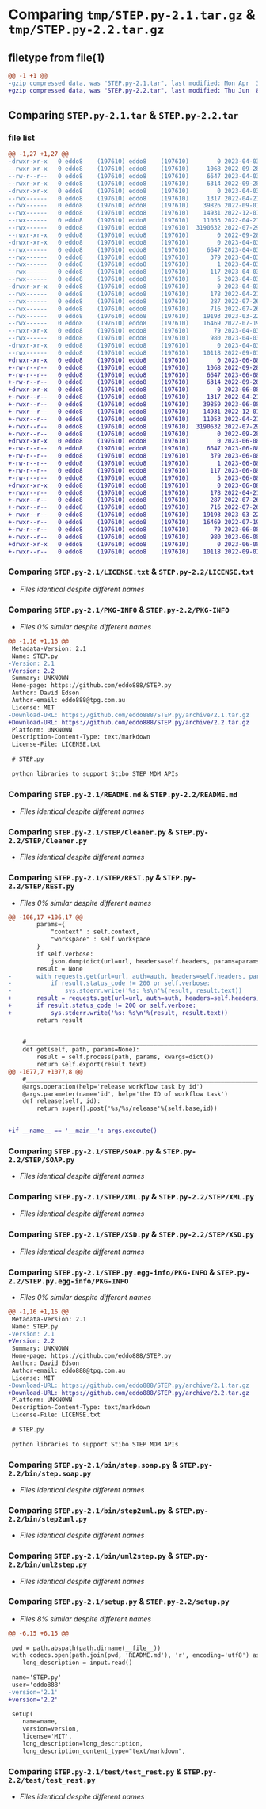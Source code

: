 # Comparing `tmp/STEP.py-2.1.tar.gz` & `tmp/STEP.py-2.2.tar.gz`

## filetype from file(1)

```diff
@@ -1 +1 @@
-gzip compressed data, was "STEP.py-2.1.tar", last modified: Mon Apr  3 06:58:06 2023, max compression
+gzip compressed data, was "STEP.py-2.2.tar", last modified: Thu Jun  8 04:05:32 2023, max compression
```

## Comparing `STEP.py-2.1.tar` & `STEP.py-2.2.tar`

### file list

```diff
@@ -1,27 +1,27 @@
-drwxr-xr-x   0 eddo8    (197610) eddo8    (197610)        0 2023-04-03 06:58:06.165956 STEP.py-2.1/
--rwxr-xr-x   0 eddo8    (197610) eddo8    (197610)     1068 2022-09-28 02:37:16.000000 STEP.py-2.1/LICENSE.txt
--rw-r--r--   0 eddo8    (197610) eddo8    (197610)     6647 2023-04-03 06:58:06.166956 STEP.py-2.1/PKG-INFO
--rwxr-xr-x   0 eddo8    (197610) eddo8    (197610)     6314 2022-09-28 02:37:16.000000 STEP.py-2.1/README.md
-drwxr-xr-x   0 eddo8    (197610) eddo8    (197610)        0 2023-04-03 06:58:06.147956 STEP.py-2.1/STEP/
--rwx------   0 eddo8    (197610) eddo8    (197610)     1317 2022-04-21 05:05:19.000000 STEP.py-2.1/STEP/Cleaner.py
--rwx------   0 eddo8    (197610) eddo8    (197610)    39826 2022-09-01 05:12:34.000000 STEP.py-2.1/STEP/REST.py
--rwx------   0 eddo8    (197610) eddo8    (197610)    14931 2022-12-01 04:21:29.000000 STEP.py-2.1/STEP/SOAP.py
--rwx------   0 eddo8    (197610) eddo8    (197610)    11053 2022-04-21 05:05:19.000000 STEP.py-2.1/STEP/XML.py
--rwx------   0 eddo8    (197610) eddo8    (197610)  3190632 2022-07-29 00:09:13.000000 STEP.py-2.1/STEP/XSD.py
--rwxr-xr-x   0 eddo8    (197610) eddo8    (197610)        0 2022-09-28 02:37:16.000000 STEP.py-2.1/STEP/__init__.py
-drwxr-xr-x   0 eddo8    (197610) eddo8    (197610)        0 2023-04-03 06:58:06.155958 STEP.py-2.1/STEP.py.egg-info/
--rwx------   0 eddo8    (197610) eddo8    (197610)     6647 2023-04-03 06:58:06.000000 STEP.py-2.1/STEP.py.egg-info/PKG-INFO
--rwx------   0 eddo8    (197610) eddo8    (197610)      379 2023-04-03 06:58:06.000000 STEP.py-2.1/STEP.py.egg-info/SOURCES.txt
--rwx------   0 eddo8    (197610) eddo8    (197610)        1 2023-04-03 06:58:06.000000 STEP.py-2.1/STEP.py.egg-info/dependency_links.txt
--rwx------   0 eddo8    (197610) eddo8    (197610)      117 2023-04-03 06:58:06.000000 STEP.py-2.1/STEP.py.egg-info/requires.txt
--rwx------   0 eddo8    (197610) eddo8    (197610)        5 2023-04-03 06:58:06.000000 STEP.py-2.1/STEP.py.egg-info/top_level.txt
-drwxr-xr-x   0 eddo8    (197610) eddo8    (197610)        0 2023-04-03 06:58:06.162958 STEP.py-2.1/bin/
--rwx------   0 eddo8    (197610) eddo8    (197610)      178 2022-04-21 05:05:19.000000 STEP.py-2.1/bin/excel2step.py
--rwx------   0 eddo8    (197610) eddo8    (197610)      287 2022-07-26 22:14:49.000000 STEP.py-2.1/bin/step.rest.py
--rwx------   0 eddo8    (197610) eddo8    (197610)      716 2022-07-26 22:16:51.000000 STEP.py-2.1/bin/step.soap.py
--rwx------   0 eddo8    (197610) eddo8    (197610)    19193 2023-03-22 04:38:13.000000 STEP.py-2.1/bin/step2uml.py
--rwx------   0 eddo8    (197610) eddo8    (197610)    16469 2022-07-19 06:08:05.000000 STEP.py-2.1/bin/uml2step.py
--rwxr-xr-x   0 eddo8    (197610) eddo8    (197610)       79 2023-04-03 06:58:06.166956 STEP.py-2.1/setup.cfg
--rwx------   0 eddo8    (197610) eddo8    (197610)      980 2023-04-03 06:57:48.000000 STEP.py-2.1/setup.py
-drwxr-xr-x   0 eddo8    (197610) eddo8    (197610)        0 2023-04-03 06:58:06.164956 STEP.py-2.1/test/
--rwx------   0 eddo8    (197610) eddo8    (197610)    10118 2022-09-01 05:43:58.000000 STEP.py-2.1/test/test_rest.py
+drwxr-xr-x   0 eddo8    (197610) eddo8    (197610)        0 2023-06-08 04:05:32.420467 STEP.py-2.2/
+-rw-r--r--   0 eddo8    (197610) eddo8    (197610)     1068 2022-09-28 02:37:16.000000 STEP.py-2.2/LICENSE.txt
+-rw-r--r--   0 eddo8    (197610) eddo8    (197610)     6647 2023-06-08 04:05:32.420467 STEP.py-2.2/PKG-INFO
+-rw-r--r--   0 eddo8    (197610) eddo8    (197610)     6314 2022-09-28 02:37:16.000000 STEP.py-2.2/README.md
+drwxr-xr-x   0 eddo8    (197610) eddo8    (197610)        0 2023-06-08 04:05:32.404467 STEP.py-2.2/STEP/
+-rwxr--r--   0 eddo8    (197610) eddo8    (197610)     1317 2022-04-21 05:05:19.000000 STEP.py-2.2/STEP/Cleaner.py
+-rwxr--r--   0 eddo8    (197610) eddo8    (197610)    39859 2023-06-08 04:00:09.000000 STEP.py-2.2/STEP/REST.py
+-rwxr--r--   0 eddo8    (197610) eddo8    (197610)    14931 2022-12-01 04:21:29.000000 STEP.py-2.2/STEP/SOAP.py
+-rwxr--r--   0 eddo8    (197610) eddo8    (197610)    11053 2022-04-21 05:05:19.000000 STEP.py-2.2/STEP/XML.py
+-rwxr--r--   0 eddo8    (197610) eddo8    (197610)  3190632 2022-07-29 00:09:13.000000 STEP.py-2.2/STEP/XSD.py
+-rwxr--r--   0 eddo8    (197610) eddo8    (197610)        0 2022-09-28 02:37:16.000000 STEP.py-2.2/STEP/__init__.py
+drwxr-xr-x   0 eddo8    (197610) eddo8    (197610)        0 2023-06-08 04:05:32.411468 STEP.py-2.2/STEP.py.egg-info/
+-rw-r--r--   0 eddo8    (197610) eddo8    (197610)     6647 2023-06-08 04:05:32.000000 STEP.py-2.2/STEP.py.egg-info/PKG-INFO
+-rw-r--r--   0 eddo8    (197610) eddo8    (197610)      379 2023-06-08 04:05:32.000000 STEP.py-2.2/STEP.py.egg-info/SOURCES.txt
+-rw-r--r--   0 eddo8    (197610) eddo8    (197610)        1 2023-06-08 04:05:32.000000 STEP.py-2.2/STEP.py.egg-info/dependency_links.txt
+-rw-r--r--   0 eddo8    (197610) eddo8    (197610)      117 2023-06-08 04:05:32.000000 STEP.py-2.2/STEP.py.egg-info/requires.txt
+-rw-r--r--   0 eddo8    (197610) eddo8    (197610)        5 2023-06-08 04:05:32.000000 STEP.py-2.2/STEP.py.egg-info/top_level.txt
+drwxr-xr-x   0 eddo8    (197610) eddo8    (197610)        0 2023-06-08 04:05:32.417466 STEP.py-2.2/bin/
+-rwxr--r--   0 eddo8    (197610) eddo8    (197610)      178 2022-04-21 05:05:19.000000 STEP.py-2.2/bin/excel2step.py
+-rwxr--r--   0 eddo8    (197610) eddo8    (197610)      287 2022-07-26 22:14:49.000000 STEP.py-2.2/bin/step.rest.py
+-rwxr--r--   0 eddo8    (197610) eddo8    (197610)      716 2022-07-26 22:16:51.000000 STEP.py-2.2/bin/step.soap.py
+-rwxr--r--   0 eddo8    (197610) eddo8    (197610)    19193 2023-03-22 04:38:13.000000 STEP.py-2.2/bin/step2uml.py
+-rwxr--r--   0 eddo8    (197610) eddo8    (197610)    16469 2022-07-19 06:08:05.000000 STEP.py-2.2/bin/uml2step.py
+-rw-r--r--   0 eddo8    (197610) eddo8    (197610)       79 2023-06-08 04:05:32.421466 STEP.py-2.2/setup.cfg
+-rwxr--r--   0 eddo8    (197610) eddo8    (197610)      980 2023-06-08 03:57:40.000000 STEP.py-2.2/setup.py
+drwxr-xr-x   0 eddo8    (197610) eddo8    (197610)        0 2023-06-08 04:05:32.419468 STEP.py-2.2/test/
+-rwxr--r--   0 eddo8    (197610) eddo8    (197610)    10118 2022-09-01 05:43:58.000000 STEP.py-2.2/test/test_rest.py
```

### Comparing `STEP.py-2.1/LICENSE.txt` & `STEP.py-2.2/LICENSE.txt`

 * *Files identical despite different names*

### Comparing `STEP.py-2.1/PKG-INFO` & `STEP.py-2.2/PKG-INFO`

 * *Files 0% similar despite different names*

```diff
@@ -1,16 +1,16 @@
 Metadata-Version: 2.1
 Name: STEP.py
-Version: 2.1
+Version: 2.2
 Summary: UNKNOWN
 Home-page: https://github.com/eddo888/STEP.py
 Author: David Edson
 Author-email: eddo888@tpg.com.au
 License: MIT
-Download-URL: https://github.com/eddo888/STEP.py/archive/2.1.tar.gz
+Download-URL: https://github.com/eddo888/STEP.py/archive/2.2.tar.gz
 Platform: UNKNOWN
 Description-Content-Type: text/markdown
 License-File: LICENSE.txt
 
 # STEP.py
 
 python libraries to support Stibo STEP MDM APIs
```

### Comparing `STEP.py-2.1/README.md` & `STEP.py-2.2/README.md`

 * *Files identical despite different names*

### Comparing `STEP.py-2.1/STEP/Cleaner.py` & `STEP.py-2.2/STEP/Cleaner.py`

 * *Files identical despite different names*

### Comparing `STEP.py-2.1/STEP/REST.py` & `STEP.py-2.2/STEP/REST.py`

 * *Files 0% similar despite different names*

```diff
@@ -106,17 +106,17 @@
 		params={
 			"context" : self.context,
 			"workspace" : self.workspace
 		}
 		if self.verbose:
 			json.dump(dict(url=url, headers=self.headers, params=params), sys.stderr, indent=4)
 		result = None
-		with requests.get(url=url, auth=auth, headers=self.headers, params=params, **kwargs) as result:
-			if result.status_code != 200 or self.verbose:
-				sys.stderr.write('%s: %s\n'%(result, result.text))
+		result = requests.get(url=url, auth=auth, headers=self.headers, params=params, **kwargs)
+		if result.status_code != 200 or self.verbose:
+			sys.stderr.write('%s: %s\n'%(result, result.text))
 		return result
 
 	
 	#________________________________________________________________________________________________
 	def get(self, path, params=None):
 		result = self.process(path, params, kwargs=dict())
 		return self.export(result.text)
@@ -1077,7 +1077,8 @@
 	#________________________________________________________________________________________________
 	@args.operation(help='release workflow task by id')
 	@args.parameter(name='id', help='the ID of workflow task')
 	def release(self, id):
 		return super().post('%s/%s/release'%(self.base,id))
 		
 	
+if __name__ == '__main__': args.execute()
```

### Comparing `STEP.py-2.1/STEP/SOAP.py` & `STEP.py-2.2/STEP/SOAP.py`

 * *Files identical despite different names*

### Comparing `STEP.py-2.1/STEP/XML.py` & `STEP.py-2.2/STEP/XML.py`

 * *Files identical despite different names*

### Comparing `STEP.py-2.1/STEP/XSD.py` & `STEP.py-2.2/STEP/XSD.py`

 * *Files identical despite different names*

### Comparing `STEP.py-2.1/STEP.py.egg-info/PKG-INFO` & `STEP.py-2.2/STEP.py.egg-info/PKG-INFO`

 * *Files 0% similar despite different names*

```diff
@@ -1,16 +1,16 @@
 Metadata-Version: 2.1
 Name: STEP.py
-Version: 2.1
+Version: 2.2
 Summary: UNKNOWN
 Home-page: https://github.com/eddo888/STEP.py
 Author: David Edson
 Author-email: eddo888@tpg.com.au
 License: MIT
-Download-URL: https://github.com/eddo888/STEP.py/archive/2.1.tar.gz
+Download-URL: https://github.com/eddo888/STEP.py/archive/2.2.tar.gz
 Platform: UNKNOWN
 Description-Content-Type: text/markdown
 License-File: LICENSE.txt
 
 # STEP.py
 
 python libraries to support Stibo STEP MDM APIs
```

### Comparing `STEP.py-2.1/bin/step.soap.py` & `STEP.py-2.2/bin/step.soap.py`

 * *Files identical despite different names*

### Comparing `STEP.py-2.1/bin/step2uml.py` & `STEP.py-2.2/bin/step2uml.py`

 * *Files identical despite different names*

### Comparing `STEP.py-2.1/bin/uml2step.py` & `STEP.py-2.2/bin/uml2step.py`

 * *Files identical despite different names*

### Comparing `STEP.py-2.1/setup.py` & `STEP.py-2.2/setup.py`

 * *Files 8% similar despite different names*

```diff
@@ -6,15 +6,15 @@
 
 pwd = path.abspath(path.dirname(__file__))
 with codecs.open(path.join(pwd, 'README.md'), 'r', encoding='utf8') as input:
 	long_description = input.read()
 
 name='STEP.py'
 user='eddo888'
-version='2.1'
+version='2.2'
 
 setup(
 	name=name,
 	version=version,
 	license='MIT',
 	long_description=long_description,
 	long_description_content_type="text/markdown",
```

### Comparing `STEP.py-2.1/test/test_rest.py` & `STEP.py-2.2/test/test_rest.py`

 * *Files identical despite different names*

